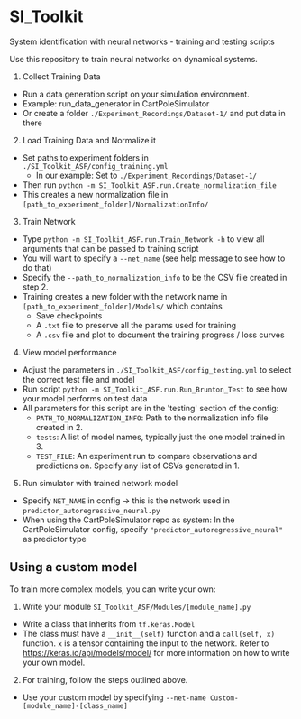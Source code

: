 # SI_Toolkit
System identification with neural networks - training and testing scripts

Use this repository to train neural networks on dynamical systems.

1. Collect Training Data
  - Run a data generation script on your simulation environment.
  - Example: run_data_generator in CartPoleSimulator
  - Or create a folder `./Experiment_Recordings/Dataset-1/` and put data in there
2. Load Training Data and Normalize it
  - Set paths to experiment folders in `./SI_Toolkit_ASF/config_training.yml`
    - In our example: Set to `./Experiment_Recordings/Dataset-1/`
  - Then run `python -m SI_Toolkit_ASF.run.Create_normalization_file`
  - This creates a new normalization file in `[path_to_experiment_folder]/NormalizationInfo/`
3. Train Network
  - Type `python -m SI_Toolkit_ASF.run.Train_Network -h` to view all arguments that can be passed to training script
  - You will want to specify a `--net_name` (see help message to see how to do that)
  - Specify the `--path_to_normalization_info` to be the CSV file created in step 2.
  - Training creates a new folder with the network name in `[path_to_experiment_folder]/Models/` which contains
    - Save checkpoints
    - A `.txt` file to preserve all the params used for training
    - A `.csv` file and plot to document the training progress / loss curves
4. View model performance
  - Adjust the parameters in `./SI_Toolkit_ASF/config_testing.yml` to select the correct test file and model
  - Run script `python -m SI_Toolkit_ASF.run.Run_Brunton_Test` to see how your model performs on test data
  - All parameters for this script are in the 'testing' section of the config:
    - `PATH_TO_NORMALIZATION_INFO`: Path to the normalization info file created in 2.
    - `tests`: A list of model names, typically just the one model trained in 3.
    - `TEST_FILE`: An experiment run to compare observations and predictions on. Specify any list of CSVs generated in 1.
5. Run simulator with trained network model
  - Specify `NET_NAME` in config -> this is the network used in `predictor_autoregressive_neural.py`
  - When using the CartPoleSimulator repo as system: In the CartPoleSimulator config, specify `"predictor_autoregressive_neural"` as predictor type

## Using a custom model
To train more complex models, you can write your own:
1. Write your module `SI_Toolkit_ASF/Modules/[module_name].py`
  - Write a class that inherits from `tf.keras.Model`
  - The class must have a `__init__(self)` function and a `call(self, x)` function. `x` is a tensor containing the input to the network. Refer to https://keras.io/api/models/model/ for more information on how to write your own model.
2. For training, follow the steps outlined above. 
  - Use your custom model by specifying `--net-name Custom-[module_name]-[class_name]`